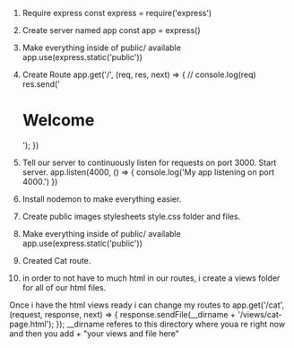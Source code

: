  1. Require express
const express = require('express')
 2. Create server named app
const app = express()

 5. Make everything inside of public/ available
app.use(express.static('public'))

 3. Create Route
app.get('/', (req, res, next) => {
// console.log(req)
res.send('<h1>Welcome</h1>');
})

 4. Tell our server to continuously listen for requests on port 3000. Start server.
app.listen(4000, () => {
console.log('My app listening on port 4000.')
})

5. Install nodemon to make everything easier.

6. Create public
   images
   stylesheets
   style.css folder and files.

7. Make everything inside of public/ available
   app.use(express.static('public'))

8. Created Cat route.

9. in order to not have to much html in our routes, i create a views folder for all of our html files.

Once i have the html views ready i can change my routes to
app.get('/cat', (request, response, next) => {
response.sendFile(__dirname + '/views/cat-page.html');
});
__dirname referes to this directory where youa re right now and then you add + "your views and file here"
